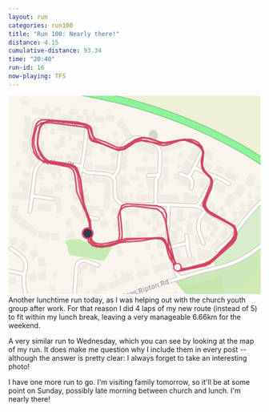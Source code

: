 ```yaml
---
layout: run
categories: run100
title: "Run 100: Nearly there!"
distance: 4.15
cumulative-distance: 93.34
time: "20:40"
run-id: 16
now-playing: TFS
---
```


![A map from Fitbit of my run](/assets/images/2020-10-16/fitbit-map.png)
Another lunchtime run today, as I was helping out with the church youth group after work. For that reason I did 4 laps of my new route (instead of 5) to fit within my lunch break, leaving a very manageable 6.66km for the weekend.

A very similar run to Wednesday, which you can see by looking at the map of my run. It does make me question why I include them in every post -- although the answer is pretty clear: I always forget to take an interesting photo!

I have one more run to go. I'm visiting family tomorrow, so it'll be at some point on Sunday, possibly late morning between church and lunch. I'm nearly there!